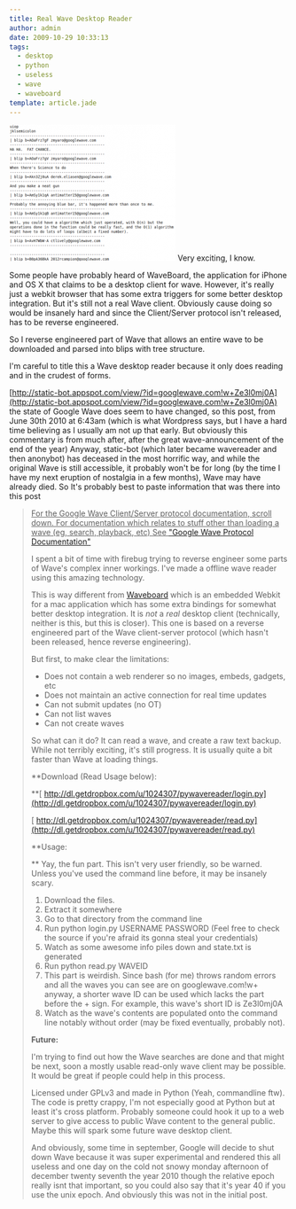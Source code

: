 ```yaml
---
title: Real Wave Desktop Reader
author: admin
date: 2009-10-29 10:33:13
tags: 
  - desktop
  - python
  - useless
  - wave
  - waveboard
template: article.jade
---
```


[![](screenshot_134-300x246.png "screenshot_134")](screenshot_134.png) Very exciting, I know.

Some people have probably heard of WaveBoard, the application for iPhone and OS X that claims to be a desktop client for wave. However, it's really just a webkit browser that has some extra triggers for some better desktop integration. But it's still not a real Wave client. Obviously cause doing so would be insanely hard and since the Client/Server protocol isn't released, has to be reverse engineered.

So I reverse engineered part of Wave that allows an entire wave to be downloaded and parsed into blips with tree structure.

I'm careful to title this a Wave desktop reader because it only does reading and in the crudest of forms.

[http://static-bot.appspot.com/view/?id=googlewave.com!w+Ze3l0mj0A](http://static-bot.appspot.com/view/?id=googlewave.com!w+Ze3l0mj0A) the state of Google Wave does seem to have changed, so this post, from June 30th 2010 at 6:43am (which is what Wordpress says, but I have a hard time believing as I usually am not up that early. But obviously this commentary is from much after, after the great wave-announcement of the end of the year) Anyway, static-bot (which later became wavereader and then anonybot) has deceased in the most horrific way, and while the original Wave is still accessible, it probably won't be for long (by the time I have my next eruption of nostalgia in a few months), Wave may have already died. So It's probably best to paste information that was there into this post
> <span style="text-decoration: underline;">For the Google Wave Client/Server protocol documentation, scroll down. For documentation which relates to stuff other than loading a wave (eg, search, playback, etc) See ["Google Wave Protocol Documentation"](https://wave.google.com/wave/?pli=1#restored:wave:googlewave.com!w%2BTklMo2zsB)
> 
> </span>
> 
> I spent a bit of time with firebug trying to reverse engineer some parts of Wave's complex inner workings. I've made a offline wave reader using this amazing technology.
> 
> 
> This is way different from [Waveboard](https://wave.google.com/wave/?pli=1#restored:wave:googlewave.com!w%2BJqkvHvfWI) which is an embedded Webkit for a mac application which has some extra bindings for somewhat better desktop integration. It is *not* a _real_ desktop client (technically, neither is this, but this is closer). This one is based on a reverse engineered part of the Wave client-server protocol (which hasn't been released, hence reverse engineering).
> 
> 
> But first, to make clear the limitations:
> 
> 
> *   Does not contain a web renderer so no images, embeds, gadgets, etc
> *   Does not maintain an active connection for real time updates
> *   Can not submit updates (no OT)
> *   Can not list waves
> *   Can not create waves
> 
> So what can it do? It can read a wave, and create a raw text backup. While not terribly exciting, it's still progress. It is usually quite a bit faster than Wave at loading things.
> 
> 
> **Download (Read Usage below):
> 
> **[ http://dl.getdropbox.com/u/1024307/pywavereader/login.py](http://dl.getdropbox.com/u/1024307/pywavereader/login.py)
> 
> [ http://dl.getdropbox.com/u/1024307/pywavereader/read.py](http://dl.getdropbox.com/u/1024307/pywavereader/read.py)
> 
> 
> **Usage:
> 
> ** Yay, the fun part. This isn't very user friendly, so be warned. Unless you've used the command line before, it may be insanely scary.
> 
> 
> 1.  Download the files.
> 2.  Extract it somewhere
> 3.  Go to that directory from the command line
> 4.  Run python login.py USERNAME PASSWORD (Feel free to check the source if you're afraid its gonna steal your credentials)
> 5.  Watch as some awesome info piles down and state.txt is generated
> 6.  Run python read.py WAVEID
> 7.  This part is weirdish. Since bash (for me) throws random errors and all the waves you can see are on googlewave.com!w+ anyway, a shorter wave ID can be used which lacks the part before the + sign. For example, this wave's short ID is Ze3l0mj0A
> 8.  Watch as the wave's contents are populated onto the command line notably without order (may be fixed eventually, probably not).
> 
> **Future:**
> 
> I'm trying to find out how the Wave searches are done and that might be next, soon a mostly usable read-only wave client may be possible. It would be great if people could help in this process.
> 
> 
> Licensed under GPLv3 and made in Python (Yeah, commandline ftw). The code is pretty crappy, I'm not especially good at Python but at least it's cross platform. Probably someone could hook it up to a web server to give access to public Wave content to the general public. Maybe this will spark some future wave desktop client.
> 
> 
> And obviously, some time in september, Google will decide to shut down Wave because it was super experimental and rendered this all useless and one day on the cold not snowy monday afternoon of december twenty seventh the year 2010 though the relative epoch really isnt that important, so you could also say that it's year 40 if you use the unix epoch. And obviously this was not in the initial post.
